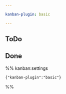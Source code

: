 ```yaml
---

kanban-plugin: basic

---
```


## ToDo



## Done





%% kanban:settings
```
{"kanban-plugin":"basic"}
```
%%